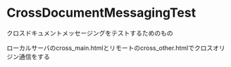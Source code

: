 # CrossDocumentMessagingTest
クロスドキュメントメッセージングをテストするためのもの

ローカルサーバのcross_main.htmlとリモートのcross_other.htmlでクロスオリジン通信をする
